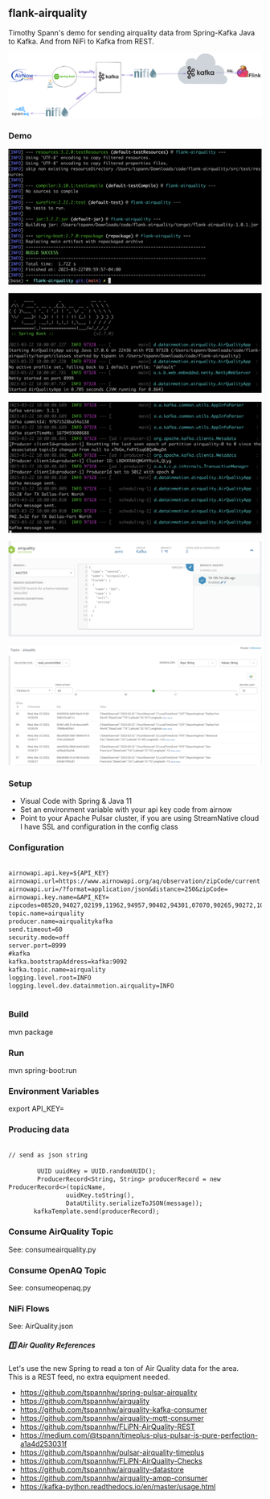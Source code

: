 ## flank-airquality

Timothy Spann's demo for sending airquality data from Spring-Kafka Java to Kafka.   And from NiFi to Kafka from REST.


![FLaNK Diagram](https://raw.githubusercontent.com/tspannhw/flank-airquality/main/images/airqualityflank2.png)


### Demo


![Maven Build](https://raw.githubusercontent.com/tspannhw/flank-airquality/main/images/mavenbuild.png)

![Spring Run](https://raw.githubusercontent.com/tspannhw/flank-airquality/main/images/springrun.png)

![AQ Produced Run](https://raw.githubusercontent.com/tspannhw/flank-airquality/main/images/airqualityproducedrun.png)

![AQ Schema](https://raw.githubusercontent.com/tspannhw/flank-airquality/main/images/airqualityschema.png)

![SMM Kafka Records](https://raw.githubusercontent.com/tspannhw/flank-airquality/main/images/smmkafkarecords.png)




### Setup

* Visual Code with Spring & Java 11
* Set an environment variable with your api key code from airnow
* Point to your Apache Pulsar cluster, if you are using StreamNative cloud I have SSL and configuration in the config class

### Configuration

````

airnowapi.api.key=${API_KEY}
airnowapi.url=https://www.airnowapi.org/aq/observation/zipCode/current
airnowapi.uri=/?format=application/json&distance=250&zipCode=
airnowapi.key.name=&API_KEY=
zipcodes=08520,94027,02199,11962,94957,90402,94301,07070,90265,90272,10013,10007,94123,77449,11368,60629,79936,75034
topic.name=airquality
producer.name=airqualitykafka
send.timeout=60
security.mode=off
server.port=8999
#kafka
kafka.bootstrapAddress=kafka:9092
kafka.topic.name=airquality
logging.level.root=INFO
logging.level.dev.datainmotion.airquality=INFO


````

### Build

mvn package


### Run

mvn spring-boot:run

### Environment Variables

export API_KEY=<valueFromYourthing>

### Producing data

````

// send as json string

        UUID uuidKey = UUID.randomUUID();
        ProducerRecord<String, String> producerRecord = new ProducerRecord<>(topicName,
                uuidKey.toString(),
                DataUtility.serializeToJSON(message));
       kafkaTemplate.send(producerRecord);

````

### Consume AirQuality Topic

See:   consumeairquality.py

### Consume OpenAQ Topic

See:   consumeopenaq.py

### NiFi Flows

See:  AirQuality.json

##### 1️⃣  Air Quality References

Let's use the new Spring to read a ton of Air Quality data for the area.  
This is a REST feed, no extra equipment needed.

* https://github.com/tspannhw/spring-pulsar-airquality
* https://github.com/tspannhw/airquality
* https://github.com/tspannhw/airquality-kafka-consumer
* https://github.com/tspannhw/airquality-mqtt-consumer
* https://github.com/tspannhw/FLiPN-AirQuality-REST
* https://medium.com/@tspann/timeplus-plus-pulsar-is-pure-perfection-a1a4d253031f
* https://github.com/tspannhw/pulsar-airquality-timeplus
* https://github.com/tspannhw/FLiPN-AirQuality-Checks
* https://github.com/tspannhw/airquality-datastore
* https://github.com/tspannhw/airquality-amqp-consumer
* https://kafka-python.readthedocs.io/en/master/usage.html
